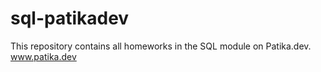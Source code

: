 # sql-patikadev
 This repository contains all homeworks in the SQL module on Patika.dev.
www.patika.dev
